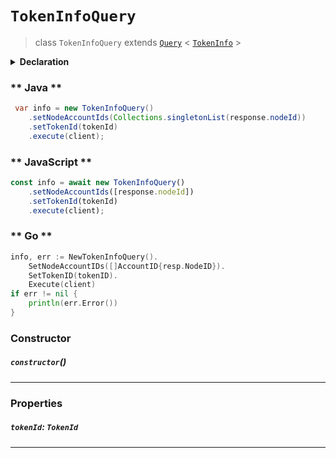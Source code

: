 # `TokenInfoQuery`

> class `TokenInfoQuery`
> extends [`Query`](reference/core/Query.md) <
> [`TokenInfo`](reference/token/TokenInfo.md) >

<details>
<summary><b>Declaration</b></summary>

```typescript
class TokenInfoQuery extends Query<TokenInfo> {
    constructor();

    /* property */ TokenId: TokenId;
}
```

</details>

<!-- tabs:start -->

### ** Java **

```java
 var info = new TokenInfoQuery()
    .setNodeAccountIds(Collections.singletonList(response.nodeId))
    .setTokenId(tokenId)
    .execute(client);
```

### ** JavaScript **

```javascript
const info = await new TokenInfoQuery()
    .setNodeAccountIds([response.nodeId])
    .setTokenId(tokenId)
    .execute(client);
```

### ** Go **

```go
info, err := NewTokenInfoQuery().
    SetNodeAccountIDs([]AccountID{resp.NodeID}).
    SetTokenID(tokenID).
    Execute(client)
if err != nil {
    println(err.Error())
}
```

<!-- tabs:end -->

### Constructor

##### `constructor`()

---

### Properties

##### `tokenId`: `TokenId`

---
